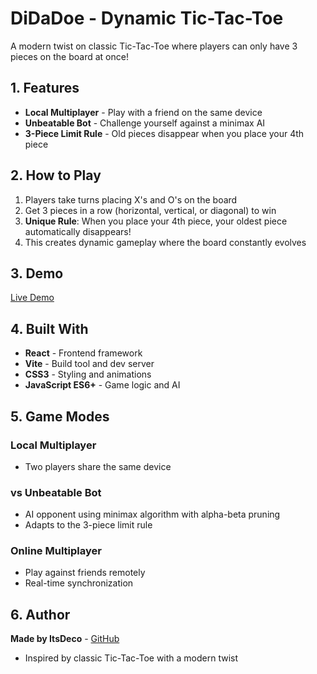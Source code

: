 # DiDaDoe - Dynamic Tic-Tac-Toe

A modern twist on classic Tic-Tac-Toe where players can only have 3 pieces on the board at once!

## 1. Features

- **Local Multiplayer** - Play with a friend on the same device
- **Unbeatable Bot** - Challenge yourself against a minimax AI
- **3-Piece Limit Rule** - Old pieces disappear when you place your 4th piece

## 2. How to Play

1. Players take turns placing X's and O's on the board
2. Get 3 pieces in a row (horizontal, vertical, or diagonal) to win
3. **Unique Rule**: When you place your 4th piece, your oldest piece automatically disappears!
4. This creates dynamic gameplay where the board constantly evolves

## 3. Demo

[Live Demo](https://didadoe.onrender.com)

## 4. Built With

- **React** - Frontend framework
- **Vite** - Build tool and dev server
- **CSS3** - Styling and animations
- **JavaScript ES6+** - Game logic and AI

## 5. Game Modes

### Local Multiplayer
- Two players share the same device

### vs Unbeatable Bot
- AI opponent using minimax algorithm with alpha-beta pruning
- Adapts to the 3-piece limit rule

### Online Multiplayer
- Play against friends remotely
- Real-time synchronization

## 6. Author

**Made by ItsDeco** - [GitHub](https://github.com/ItsDeco)

- Inspired by classic Tic-Tac-Toe with a modern twist
